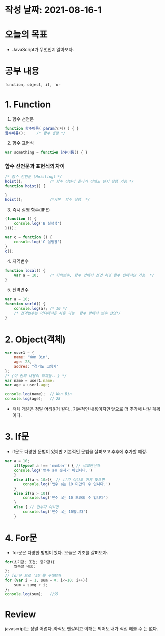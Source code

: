 # 작성 날짜: 2021-08-16-1
# 오늘의 목표
+ JavaScript가 무엇인지 알아보자.
# 공부 내용
	function, object, if, for

# 1. Function
1. 함수 선언문
```js
function 함수이름( param(인자) ) { }
함수이름(); 	/* 함수 실행 */
```
2. 함수 표현식
```js
var something = function 함수이름() { }
```
### 함수 선언문과 표현식의 차이
```js
/* 함수 선언문 (Hoisting) */
hoist();			/* 함수 선언이 끝나기 전에도 먼저 실행 가능 */
function hoist() {

}
hoist(); 			/*기본  함수 실행  */
``` 
3. 즉시 실행 함수(IIFE)
```js
(function () {
	console.log('B 실행함')
})();

var c = function () {
	console.log('C 실행함')
}
c();
```
4. 지역변수
```js
function local() {
	var a = 10;		/* 지역변수, 함수 안에서 선언 하면 함수 안에서만 가능  */
}
```
5. 전역변수
```js
var a = 10;
function world() {
	console.log(a); /* 10 */
	/* 전역변수는 어디에서든 사용 가능  함수 밖에서 변수 선언*/
}
```
# 2. Object(객체)
```js
var user1 = {
	name: "Won Bin",
	age: 28,
	addres: "경기도 고양시"
};
/* {이 안의 내용이 객체들.. } */
var name = user1.name;
var age = user1.age;

console.log(name);  // Won Bin
console.log(age);   // 28
```
+ 객체 개념은 정말 어려운거 같다.. 기본적인 내용이지만 앞으로 더 추가해 나갈 계획이다.
# 3. If문
+ if문도 다양한 문법이 있지만 기본적인 문법을 살펴보고 추후에 추가할 예정.
```js
var a = 10;
	if(typeof a !== 'number') { // 비교연산자
	console.log('변수 a는 숫자가 아닙니다.')
	}
	else if(a < 10>){  // if가 아니고 이게 맞으면 
		console.log('변수 a는 10 미만의 수 입니다.')
	}
	else if(a > 10){
		console.log('변수 a는 10 초과의 수 입니다')
	}
	else { // 전부다 아니면
		console.log('변수 a는 10입니다')
	}


```

# 4. For문
+ for문은 다양한 방법이 있다. 오늘은 기초를 살펴보자.
```js
for(초기값; 조건; 증가값){
	반복할 내용;
};
// for문 으로 '55'를 구해보자
for (var i = 1, sum = 0; i<=10; i++){
	sum = sumg + i;
};
console.log(sum); 	//55

```
# Review
javascript는 정말 어렵다..아직도 헷갈리고 이해는 되어도 내가 직접 해볼 수 는 없다.<br>


